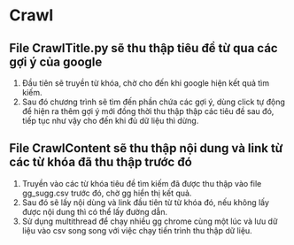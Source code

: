 # Crawl
## File CrawlTitle.py sẽ thu thập tiêu đề từ qua các gợi ý của google
1. Đầu tiên sẽ truyền từ khóa, chờ cho đến khi google hiện kết quả tìm kiếm.
2. Sau đó chương trình sẽ tìm đến phần chứa các gợi ý, dùng click tự động để hiện ra thêm gợi ý mới đồng thời thu thập thập các tiêu đề sau đó, tiếp tục như vậy cho đến khi đủ dữ liệu thì dừng.
## File CrawlContent sẽ thu thập nội dung và link từ các từ khóa đã thu thập trước đó
1. Truyền vào các từ khóa tiêu đề tìm kiếm đã được thu thập vào file gg_sugg.csv trước đó, chờ gg hiển thị kết quả.
2. Sau đó sẽ lấy nội dùng và link đầu tiên từ từ khóa đó, nếu không lấy được nội dung thì có thể lấy đường dẫn.
3. Sử dụng multithread để chạy nhiều gg chrome cùng một lúc và lưu dữ liệu vào csv song song với việc chạy tiến trình thu thập dữ liệu.
